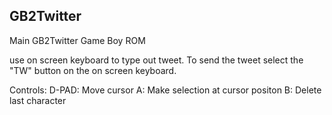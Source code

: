 ## GB2Twitter
Main GB2Twitter Game Boy ROM

use on screen keyboard to type out tweet. To send the tweet select the "TW" button on the on screen keyboard.

Controls:
D-PAD: Move cursor
A: Make selection at cursor positon
B: Delete last character 
